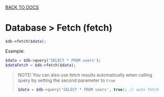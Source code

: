 [BACK TO DOCS](README.md)

# Database > Fetch (fetch)

```php
$db->fetch($data);
```
Example:

```php
$data = $db->query('SELECT * FROM users');
$dataFetch = $db->fetch($data);
```

> NOTE! You can also use fetch results automatically when calling query by setting the second parameter to `true`
>
> ```php
> $data = $db->query('SELECT * FROM users', true); // auto fetch
> ```
>